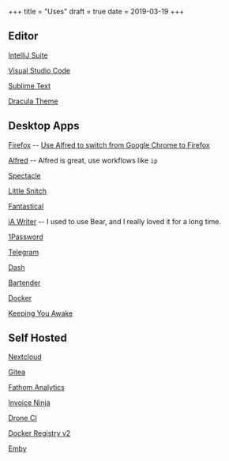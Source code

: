 +++
title = "Uses"
draft = true
date = 2019-03-19
+++

## Editor

[IntelliJ Suite](https://www.jetbrains.com/)

[Visual Studio Code](https://code.visualstudio.com/)

[Sublime Text](https://www.sublimetext.com/)

[Dracula Theme](https://draculatheme.com/vim/)

## Desktop Apps

[Firefox](https://firefox.com) -- [Use Alfred to switch from Google Chrome to Firefox](/posts/using-an-alfred-workflow-to-assist-in-switching-from-google-chrome-to-firefox/)

[Alfred](https://www.alfredapp.com/) -- Alfred is great, use workflows like `ip`

[Spectacle](https://www.spectacleapp.com/)

[Little Snitch](https://www.obdev.at/products/littlesnitch/index.html)

[Fantastical](https://flexibits.com/fantastical)

[iA Writer](https://ia.net/writer) -- I used to use Bear, and I really loved it for a long time.

[1Password](https://1password.com/)

[Telegram](https://telegram.org/)

[Dash](https://kapeli.com/dash)

[Bartender](https://www.macbartender.com/)

[Docker](https://www.docker.com/)

[Keeping You Awake](https://github.com/newmarcel/KeepingYouAwake)

## Self Hosted

[Nextcloud](https://nextcloud.com)

[Gitea](https://gitea.io/en-us/)

[Fathom Analytics](https://usefathom.com/)

[Invoice Ninja](https://www.invoiceninja.com/)

[Drone CI](https://drone.io)

[Docker Registry v2](https://docs.docker.com/registry/)

[Emby](https://emby.media)